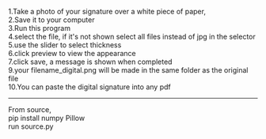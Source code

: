 
1.Take a photo of your signature over a white piece of paper, <br /> 
2.Save it to your computer <br /> 
3.Run this program <br /> 
4.select the file, if it's not shown select all files instead of jpg in the selector <br /> 
5.use the slider to select thickness <br /> 
6.click preview to view the appearance <br /> 
7.click save, a message is shown when completed <br /> 
9.your filename_digital.png will be made in the same folder as the original file<br /> 
10.You can paste the digital signature into any pdf

_________________________________________________________
From source,<br /> 
pip install numpy Pillow<br /> 
run source.py
